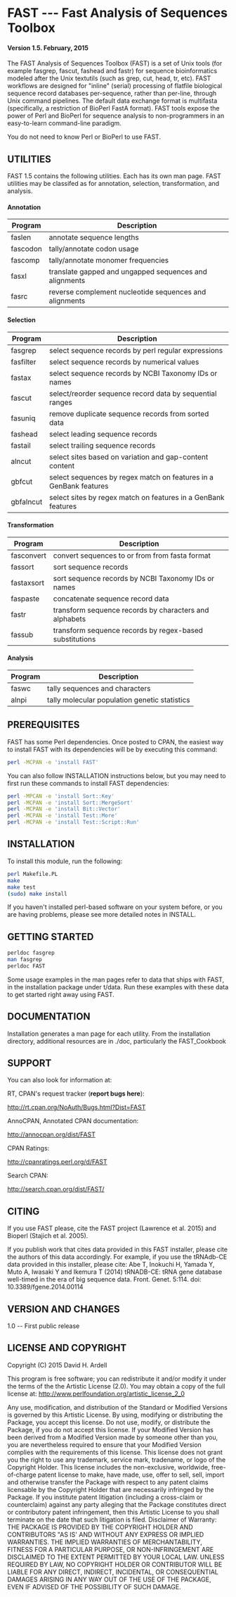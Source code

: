 FAST --- Fast Analysis of Sequences Toolbox
==============

#### Version 1.5. February, 2015 ####

The FAST Analysis of Sequences Toolbox (FAST) is a set of Unix tools
(for example fasgrep, fascut, fashead and fastr) for sequence
bioinformatics modeled after the Unix textutils (such as grep, cut,
head, tr, etc). FAST workflows are designed for "inline" (serial)
processing of flatfile biological sequence record databases
per-sequence, rather than per-line, through Unix command
pipelines. The default data exchange format is multifasta
(specifically, a restriction of BioPerl FastA format). FAST tools
expose the power of Perl and BioPerl for sequence analysis to
non-programmers in an easy-to-learn command-line paradigm.

You do not need to know Perl or BioPerl to use FAST.

UTILITIES
----------

FAST 1.5 contains the following utilities. Each has its own man
page. FAST utilities may be classifed as for annotation, selection,
transformation, and analysis.

#### Annotation ####
| Program | Description |
| ----------- | ----------- |
| faslen     | annotate sequence lengths |
| fascodon   | tally/annotate codon usage |
| fascomp    | tally/annotate monomer frequencies |
| fasxl      | translate gapped and ungapped sequences and alignments |
| fasrc      | reverse complement nucleotide sequences and alignments |

#### Selection ####
| Program | Description |
| ----------- | ----------- |
| fasgrep    | select sequence records by perl regular expressions |
| fasfilter  | select sequence records by numerical values |
| fastax     | select sequence records by NCBI Taxonomy IDs or names |
| fascut     | select/reorder sequence record data by sequential ranges |
| fasuniq    | remove duplicate sequence records from sorted data |
| fashead    | select leading sequence records |
| fastail    | select trailing sequence records |
| alncut     | select sites based on variation and gap-content content |
| gbfcut     | select sequences by regex match on features in a GenBank features |
| gbfalncut  | select sites by regex match on features in a GenBank features |

#### Transformation ####
| Program | Description |
| ----------- | ----------- |
| fasconvert | convert sequences to or from from fasta format |
| fassort    | sort sequence records |
| fastaxsort | sort sequence records by NCBI Taxonomy IDs or names |
| faspaste   | concatenate sequence record data |
| fastr      | transform sequence records by characters and alphabets |
| fassub     | transform sequence records by regex-based substitutions |

#### Analysis ####
| Program | Description |
| ----------- | ----------- |
| faswc      | tally sequences and characters |
| alnpi      | tally molecular population genetic statistics|

PREREQUISITES
--------------

FAST has some Perl dependencies. Once posted to CPAN, the easiest way
to install FAST with its dependencies will be by executing this
command:

```bash
perl -MCPAN -e 'install FAST'
```
You can also follow INSTALLATION instructions below, but you may need to
first run these commands to install FAST dependencies:

```bash 
perl -MPCAN -e 'install Sort::Key'
perl -MCPAN -e 'install Sort::MergeSort'
perl -MCPAN -e 'install Bit::Vector'
perl -MCPAN -e 'install Test::More'
perl -MCPAN -e 'install Test::Script::Run'
```

INSTALLATION
--------------
To install this module, run the following:

```bash
perl Makefile.PL
make
make test
(sudo) make install
```

If you haven't installed perl-based software on your system before, or
you are having problems, please see more detailed notes in INSTALL.

GETTING STARTED
--------------

```bash
perldoc fasgrep
man fasgrep
perldoc FAST
```

Some usage examples in the man pages refer to data that ships with
FAST, in the installation package under t/data. Run these examples
with these data to get started right away using FAST.

DOCUMENTATION
--------------
Installation generates a man page for each utility. From the installation
directory, additional resources are in ./doc, particularly the FAST_Cookbook

SUPPORT
--------------
You can also look for information at:

RT, CPAN's request tracker (**report bugs here**):

http://rt.cpan.org/NoAuth/Bugs.html?Dist=FAST

AnnoCPAN, Annotated CPAN documentation:

http://annocpan.org/dist/FAST

CPAN Ratings:

http://cpanratings.perl.org/d/FAST

Search CPAN:

http://search.cpan.org/dist/FAST/

CITING
--------------
If you use FAST please, cite the FAST project (Lawrence et al. 2015)
and Bioperl (Stajich et al. 2005). 

If you publish work that cites data
provided in this FAST installer, please cite the authors of this data
accordingly. For example, if you use the tRNAdb-CE data provided in
this installer, please cite: Abe T, Inokuchi H, Yamada Y, Muto A,
Iwasaki Y and Ikemura T (2014) tRNADB-CE: tRNA gene database
well-timed in the era of big sequence data. Front. Genet. 5:114. doi:
10.3389/fgene.2014.00114

VERSION AND CHANGES
--------------
1.0 -- First public release

LICENSE AND COPYRIGHT
--------------
Copyright (C) 2015 David H. Ardell

This program is free software; you can redistribute it and/or modify it
under the terms of the the Artistic License (2.0). You may obtain a
copy of the full license at:
http://www.perlfoundation.org/artistic_license_2_0

Any use, modification, and distribution of the Standard or Modified
Versions is governed by this Artistic License. By using, modifying or
distributing the Package, you accept this license. Do not use, modify,
or distribute the Package, if you do not accept this license.
If your Modified Version has been derived from a Modified Version made
by someone other than you, you are nevertheless required to ensure that
your Modified Version complies with the requirements of this license.
This license does not grant you the right to use any trademark, service
mark, tradename, or logo of the Copyright Holder.
This license includes the non-exclusive, worldwide, free-of-charge
patent license to make, have made, use, offer to sell, sell, import and
otherwise transfer the Package with respect to any patent claims
licensable by the Copyright Holder that are necessarily infringed by the
Package. If you institute patent litigation (including a cross-claim or
counterclaim) against any party alleging that the Package constitutes
direct or contributory patent infringement, then this Artistic License
to you shall terminate on the date that such litigation is filed.
Disclaimer of Warranty: THE PACKAGE IS PROVIDED BY THE COPYRIGHT HOLDER
AND CONTRIBUTORS "AS IS' AND WITHOUT ANY EXPRESS OR IMPLIED WARRANTIES.
THE IMPLIED WARRANTIES OF MERCHANTABILITY, FITNESS FOR A PARTICULAR
PURPOSE, OR NON-INFRINGEMENT ARE DISCLAIMED TO THE EXTENT PERMITTED BY
YOUR LOCAL LAW. UNLESS REQUIRED BY LAW, NO COPYRIGHT HOLDER OR
CONTRIBUTOR WILL BE LIABLE FOR ANY DIRECT, INDIRECT, INCIDENTAL, OR
CONSEQUENTIAL DAMAGES ARISING IN ANY WAY OUT OF THE USE OF THE PACKAGE,
EVEN IF ADVISED OF THE POSSIBILITY OF SUCH DAMAGE.
